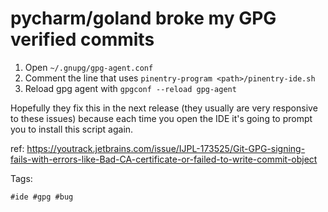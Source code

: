 # pycharm/goland broke my GPG verified commits

1. Open `~/.gnupg/gpg-agent.conf`
2. Comment the line that uses `pinentry-program <path>/pinentry-ide.sh`
3. Reload gpg agent with `gpgconf --reload gpg-agent`

Hopefully they fix this in the next release (they usually are very responsive to
these issues) because each time you open the IDE it's going to prompt you to
install this script again.

ref:
https://youtrack.jetbrains.com/issue/IJPL-173525/Git-GPG-signing-fails-with-errors-like-Bad-CA-certificate-or-failed-to-write-commit-object

Tags:

    #ide #gpg #bug
